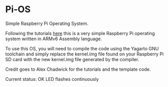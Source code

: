Pi-OS
=====

Simple Raspberry Pi Operating System.

Following the tutorials [here](http://www.cl.cam.ac.uk/projects/raspberrypi/tutorials/os/index.html) this is a very simple Raspberry Pi operating system written in ARMv6 Assembly language.

To use this OS, you will need to compile the code using the Yagarto GNU toolchain and simply replace the kernel.img file found on your Raspberry Pi SD card with the new kernel.img file generated by the compiler. 

Credit goes to Alex Chadwick for the tutorials and the template code.

Current status: OK LED flashes continuously
